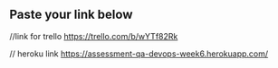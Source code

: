 ## Paste your link below
//link for trello
https://trello.com/b/wYTf82Rk

// heroku link
https://assessment-qa-devops-week6.herokuapp.com/ 